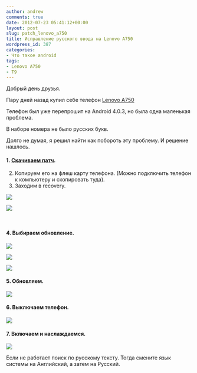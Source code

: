 ```yaml
---
author: andrew
comments: true
date: 2012-07-23 05:41:12+00:00
layout: post
slug: patch_lenovo_a750
title: Исправление русского ввода на Lenovo A750
wordpress_id: 387
categories:
- Что такое android
tags:
- Lenovo A750
- T9
---
```


Добрый день друзья.





Пару дней назад купил себе телефон [Lenovo A750](http://utc.vn.ua/product/lenovo-a750)





Телефон был уже перепрошит на Android 4.0.3, но была одна маленькая проблема.





В наборе номера не было русских букв.


<!-- more -->


Долго не думая, я решил найти как побороть эту проблему. И решение нашлось.





#### 1. [Скачиваем патч](http://android-helper.com.ua/images/uploads/2012/07/Search_T9_ICS_rus.zip).
2. Копируем его на флеш карту телефона. (Можно подключить телефон к компьютеру и скопировать туда).  
3. Заходим в recovery.





![](http://android-helper.com.ua/images/uploads/2012/07/device-2012-07-23-080632.png)



![](http://android-helper.com.ua/images/uploads/2012/07/device-2012-07-23-080658.png)




 





#### 4. Выбираем обновление.





![](http://android-helper.com.ua/images/uploads/2012/07/2012-07-23-08.jpg)





![](http://android-helper.com.ua/images/uploads/2012/07/2012-07-23-08.09.33.jpg)





![](http://android-helper.com.ua/images/uploads/2012/07/2012-07-23-08.09.20.jpg)





#### 5. Обновляем.





![](http://android-helper.com.ua/images/uploads/2012/07/2012-07-23-08.09.jpg)





#### 6. Выключаем телефон.





![](http://android-helper.com.ua/images/uploads/2012/07/2012-07-23-08.10.jpg)





#### 7. Включаем и наслаждаемся.





![](http://android-helper.com.ua/images/uploads/2012/07/device-2012-07-23-081251.png)




Если не работает поиск по русскому тексту. Тогда смените язык системы на Английский, а затем на Русский.

